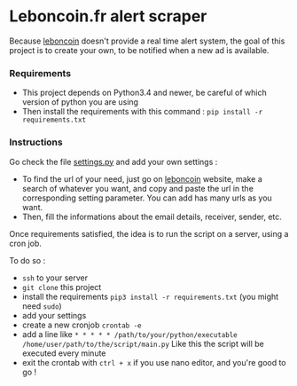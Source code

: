 # Leboncoin.fr alert scraper

Because [leboncoin](leboncoin.fr) doesn't provide a real time alert system, the goal of this project is to create your own, to be notified when a new ad is available.

### Requirements
* This project depends on Python3.4 and newer, be careful of which version of python you are using
* Then install the requirements with this command : ```pip install -r requirements.txt```

### Instructions
Go check the file [settings.py](https://github.com/UzfulLab/leboncoin-alert-scraper/blob/master/settings.py) and add your own settings :
* To find the url of your need, just go on [leboncoin](leboncoin.fr) website, make a search of whatever you want, and copy and paste the url in the corresponding setting parameter. You can add has many urls as you want.
* Then, fill the informations about the email details, receiver, sender, etc.

Once requirements satisfied, the idea is to run the script on a server, using a cron job.

To do so :
 * ```ssh``` to your server
 * ```git clone``` this project
 * install the requirements ```pip3 install -r requirements.txt``` (you might need ```sudo```)
 * add your settings
 * create a new cronjob ```crontab -e```
 * add a line like ```* * * * * /path/to/your/python/executable /home/user/path/to/the/script/main.py```
 Like this the script will be executed every minute
 * exit the crontab with ```ctrl + x``` if you use nano editor, and you're good to go !
